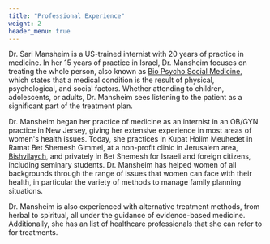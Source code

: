 ```yaml
---
title: "Professional Experience"
weight: 2
header_menu: true
---
```


Dr. Sari Mansheim is a US-trained internist with 20 years of practice in medicine.
In her 15 years of practice in Israel, Dr. Mansheim focuses on treating the whole person,
also known as [Bio Psycho Social Medicine](https://en.wikipedia.org/wiki/Biopsychosocial_model),
which states that a medical condition is the result of physical, psychological, and social factors.
Whether attending to children, adolescents, or adults,
Dr. Mansheim sees listening to the patient as a significant part of the treatment plan.

Dr. Mansheim began her practice of medicine as an internist in an OB/GYN practice in New Jersey,
giving her extensive experience in most areas of women's health issues.
Today, she practices in Kupat Holim Meuhedet in Ramat Bet Shemesh Gimmel,
at a non-profit clinic in Jerusalem area, [Bishvilaych](http://bishvilaych.org/), and privately in Bet Shemesh
for Israeli and foreign citizens, including seminary students.
Dr. Mansheim has helped women of all backgrounds through the range of issues that women can face with their health,
in particular the variety of methods to manage family planning situations.

Dr. Mansheim is also experienced with alternative treatment methods,
from herbal to spiritual, all under the guidance of evidence-based medicine.
Additionally, she has an list of healthcare professionals that she can refer to for treatments.
